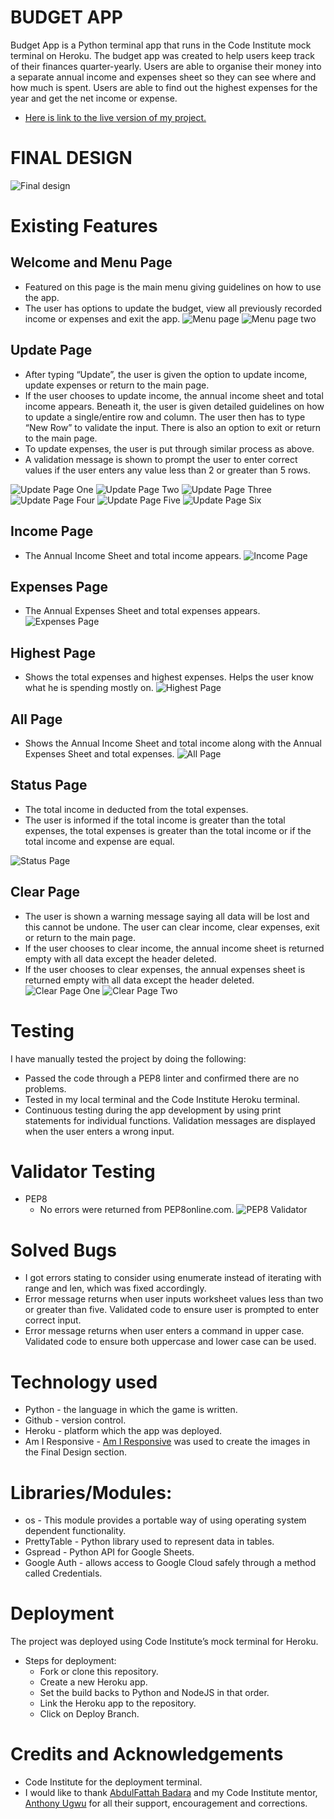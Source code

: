 # BUDGET APP
Budget App is a Python terminal app that runs in the Code Institute mock terminal on Heroku. 
The budget app was created to help users keep track of their finances quarter-yearly. 
Users are able to organise their money  into a separate annual income and expenses sheet so they can see where and how much is spent.
Users are able to find out the highest expenses for the year and get the net income or expense.
 
* [Here is link to the live version of my project.](https://budget-app-w342.onrender.com/)

# FINAL DESIGN
![Final design](images/final-design.png)

# Existing Features
## Welcome and Menu Page
* Featured on this page is the main menu giving guidelines on how to use the app.
* The user has options to update the budget, view all previously recorded income or expenses and exit the app. 
![Menu page](images/menu-page-one.png)
![Menu page two](images/menu-page-two.png)

## Update Page
* After typing “Update”, the user is given the option to update income, update expenses or return to the main page.
* If the user chooses to update income, the annual income sheet and total income appears. Beneath it, the user is given detailed guidelines on how to update a single/entire row and column. The user then has to type “New Row” to validate the input. There is also an option to exit or return to the main page. 
* To update expenses, the user is put through similar process as above. 
* A validation message is shown to prompt the user to enter correct values if the user enters any value less than 2 or greater than 5 rows. 

![Update Page One](images/update-page-one.png)
![Update Page Two](images/update-page-two.png)
![Update Page Three](images/update-page-three.png)
![Update Page Four](images/update-page-four.png)
![Update Page Five](images/update-page-five.png)
![Update Page Six](images/update-page-six.png)

## Income Page
* The Annual Income Sheet and total income appears.
![Income Page](images/income-page.png)

## Expenses Page
* The Annual Expenses Sheet and total expenses appears.
![Expenses Page](images/expenses-page.png)

## Highest Page
* Shows the total expenses and highest expenses. Helps the user know what he is spending mostly on.
![Highest Page](images/highest-page.png)

## All Page
* Shows the Annual Income Sheet and total income along with the Annual Expenses Sheet and total expenses.
![All Page](images/all-page.png)
 
## Status Page
* The total income in deducted from the total expenses.
* The user is informed if the total income is greater than the total expenses, the total expenses is greater than the total income or if the total income and expense are equal. 

![Status Page](images/status-page.png)

## Clear Page
* The user is shown a warning message saying all data will be lost and this cannot be undone. The user can clear income, clear expenses, exit or return to the main page.
* If the user chooses to clear income, the annual income sheet is returned empty with all data except the header deleted. 
* If the user chooses to clear expenses, the annual expenses sheet is returned empty with all data except the header deleted.
![Clear Page One](images/clear-page-one.png)
![Clear Page Two](images/clear-page-two.png)


# Testing
I have manually tested the project by doing the following:
* Passed the code through a PEP8 linter and confirmed there are no problems. 
* Tested in my local terminal and the Code Institute Heroku terminal. 
* Continuous testing during the app development by using print statements for individual functions. Validation messages are displayed when the user enters a wrong input. 

# Validator Testing
* PEP8
  * No errors were returned from PEP8online.com. 
![PEP8 Validator](images/validator.png)

# Solved Bugs
* I got errors stating to consider using enumerate instead of iterating with range and len, which was fixed accordingly. 
* Error message returns when user inputs worksheet values less than two or greater than five. Validated code to ensure user is prompted to enter correct input. 
* Error message returns when user enters a command in upper case. Validated code to ensure both uppercase and lower case can be used. 

# Technology used
* Python - the language in which the game is written.
* Github - version control.
* Heroku - platform which the app was deployed.
* Am I Responsive - [Am I Responsive](http://ami.responsivedesign.is/?url=https%3A%2F%2Fannual-budget-app.herokuapp.com%2F#) was used to create the images in the Final Design section.

# Libraries/Modules:
  * os - This module provides a portable way of using operating system dependent functionality.
  * PrettyTable - Python library used to represent data in tables. 
  * Gspread - Python API for Google Sheets.
  * Google Auth - allows access to Google Cloud safely through a method called Credentials.
  

# Deployment
The project was deployed using Code Institute’s mock terminal for Heroku.  
* Steps for deployment:
    * Fork or clone this repository.
    * Create a new Heroku app.
    * Set the build backs to Python and NodeJS in that order.
    * Link the Heroku app to the repository.
    * Click on Deploy Branch. 

# Credits and Acknowledgements 
* Code Institute for the deployment terminal. 
* I would like to thank [AbdulFattah Badara](https://github.com/fobadara) and my Code Institute mentor, [Anthony Ugwu](https://github.com/tonyguesswho) for all their support, encouragement and corrections. 





